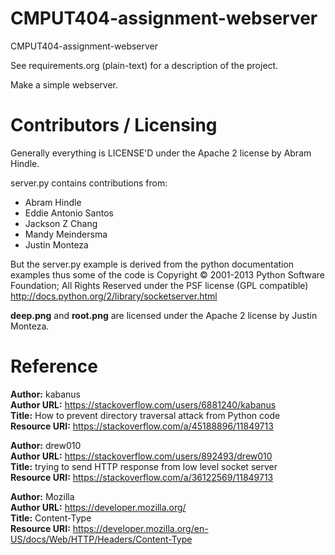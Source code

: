 CMPUT404-assignment-webserver
=============================

CMPUT404-assignment-webserver

See requirements.org (plain-text) for a description of the project.

Make a simple webserver.

Contributors / Licensing
========================

Generally everything is LICENSE'D under the Apache 2 license by Abram Hindle.

server.py contains contributions from:

* Abram Hindle
* Eddie Antonio Santos
* Jackson Z Chang
* Mandy Meindersma
* Justin Monteza 

But the server.py example is derived from the python documentation
examples thus some of the code is Copyright © 2001-2013 Python
Software Foundation; All Rights Reserved under the PSF license (GPL
compatible) http://docs.python.org/2/library/socketserver.html

**deep.png** and **root.png** are licensed under the Apache 2 license by Justin Monteza.

Reference
========================
**Author:** kabanus <br/>
**Author URL:** https://stackoverflow.com/users/6881240/kabanus <br/>
**Title:** How to prevent directory traversal attack from Python code <br/>
**Resource URI:** https://stackoverflow.com/a/45188896/11849713 <br/>

**Author:** drew010 <br/>
**Author URL:** https://stackoverflow.com/users/892493/drew010 <br/>
**Title:** trying to send HTTP response from low level socket server <br/>
**Resource URI:** https://stackoverflow.com/a/36122569/11849713 <br/>

**Author:** Mozilla <br/>
**Author URL:** https://developer.mozilla.org/ <br/>
**Title:** Content-Type <br/>
**Resource URI:** https://developer.mozilla.org/en-US/docs/Web/HTTP/Headers/Content-Type <br/>
